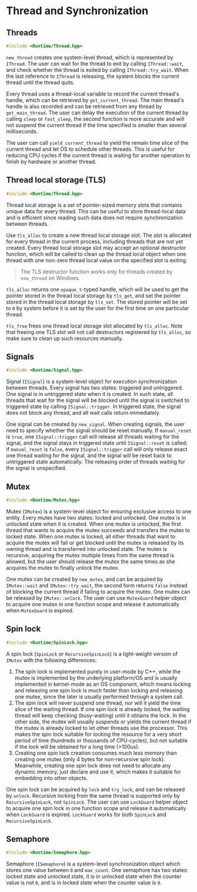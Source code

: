 # Thread and Synchronization

## Threads

```c++
#include <Runtime/Thread.hpp>
```

`new_thread` creates one system-level thread, which is represented by `IThread`. The user can wait for the thread to exit by calling `IThread::wait`, and check whether the thread is exited by calling `IThread::try_wait`. When the last reference to `IThread` is releasing, the system blocks the current thread until the thread quits.

Every thread uses a thread-local variable to record the current thread's handle, which can be retrieved by `get_current_thread`. The main thread's handle is also recorded and can be retrieved from any thread by `get_main_thread`. The user can delay the execution of the current thread by calling `sleep` or `fast_sleep`, the second function is more accurate and will not suspend the current thread if the time specified is smaller than several milliseconds.

The user can call `yield_current_thread` to yield the remain time slice of the current thread and let OS to schedule other threads. This is useful for reducing CPU cycles if the current thread is waiting for another operation to finish by hardware or another thread.

## Thread local storage (TLS)

```c++
#include <Runtime/Thread.hpp>
```

Thread local storage is a set of pointer-sized memory slots that contains unique data for every thread. This can be useful to store thread-local data and is efficient since reading such data does not require synchronization between threads.

Use `tls_alloc` to create a new thread local storage slot. The slot is allocated for every thread in the current process, including threads that are not yet created. Every thread local storage slot may accept an optional destructor function, which will be called to clean up the thread local object when one thread with one non-zero thread local value on the specified slot is exiting.

> The TLS destructor function works only for threads created by `new_thread` on Windows.

`tls_alloc` returns one `opaque_t`-typed handle, which will be used to get the pointer stored in the thread local storage by `tls_get`, and set the pointer stored in the thread local storage by `tls_set`. The stored pointer will be set to `0` by system before it is set by the user for the first time on one particular thread.

`tls_free` frees one thread local storage slot allocated by `tls_alloc`. Note that freeing one TLS slot will not call destructors registered by `tls_alloc`, so make sure to clean up such resources manually.

## Signals

```c++
#include <Runtime/Signal.hpp>
```

Signal (`ISignal`) is a system-level object for execution synchronization between threads. Every signal has two states: triggered  and untriggered. One signal is in untriggered state when it is created. In such state, all threads that wait for the signal will be blocked until the signal is switched to triggered state by calling `ISignal::trigger`. In triggered state, the signal does not block any thread, and all wait calls return immediately.

One signal can be created by `new_signal`. When creating signals, the user need to specify whether the signal should be reset manually. If `manual_reset` is `true`, one `ISignal::trigger` call will release all threads waiting for the signal, and the signal stays in triggered state until `ISignal::reset` is called; if `manual_reset` is `false`, every `ISignal::trigger` call will only release exact one thread waiting for the signal, and the signal will be reset back to untriggered state automatically. The releasing order of threads waiting for the signal is unspecified.

## Mutex

```c++
#include <Runtime/Mutex.hpp>
```

Mutex (`IMutex`) is a system-level object for ensuring exclusive access to one entity. Every mutex have two states: locked and unlocked. One mutex is in unlocked state when it is created. When one mutex is unlocked, the first thread that wants to acquire the mutex succeeds and transfers the mutex to locked state. When one mutex is locked, all other threads that want to acquire the mutex will fail or get blocked until the mutex is released by its owning thread and is transferred into unlocked state. The mutex is recursive, acquiring the mutex multiple times from the same thread is allowed, but the user should release the mutex the same times as she acquires the mutex to finally unlock the mutex.

One mutex can be created by `new_mutex`, and can be acquired by `IMutex::wait` and `IMutex::try_wait`, the second form returns `false` instead of blocking the current thread if failing to acquire the mutex. One mutex can be released by `IMutex::unlock`. The user can use `MutexGuard` helper object to acquire one mutex in one function scope and release it automatically when `MutexGuard` is expired.

## Spin lock

```c++
#include <Runtime/SpinLock.hpp>
```

A spin lock (`SpinLock` or `RecursiveSpinLock`) is a light-weight version of `IMutex` with the following differences:

1. The spin lock is implemented purely in user-mode by C++, while the mutex is implemented by the underlying platform/OS and is usually implemented in kernel-mode as an OS component, which means locking and releasing one spin lock is much faster than locking and releasing one mutex, since the later is usually performed through a system call.
2. The spin lock will never suspend one thread, nor will it yield the time slice of the waiting thread. If one spin lock is already locked, the waiting thread will keep checking (busy-waiting) until it obtains the lock. In the other side, the mutex will usually suspends or yields the current thread if the mutex is already locked to let other threads use the processor. This makes the spin lock suitable for locking the resource for a very short period of time (hundreds or thousands of CPU-cycles), but not suitable if the lock will be obtained for a long time (>100us).
3. Creating one spin lock creation consumes much less memory than creating one mutex (only 4 bytes for non-recursive spin lock). Meanwhile, creating one spin lock does not need to allocate any dynamic memory, just declare and use it, which makes it suitable for embedding into other objects.

One spin lock can be acquired by `lock` and `try_lock`, and can be released by `unlock`. Recursive locking from the same thread is supported only by `RecursiveSpinLock`, not `SpinLock`. The user can use `LockGuard` helper object to acquire one spin lock in one function scope and release it automatically when `LockGuard` is expired. `LockGuard` works for both `SpinLock`  and `RecursiveSpinLock`.

## Semaphore

```c++
#include <Runtime/Semaphore.hpp>
```

Semaphore (`ISemaphore`) is a system-level synchronization object which stores one value between `0` and `max_count`. One semaphore has two states: locked state and unlocked state, it is in unlocked state when the counter value is not `0`, and is in locked state when the counter value is `0`. 



